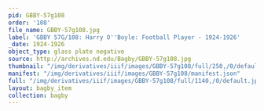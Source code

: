 ```yaml
---
pid: GBBY-57g108
order: '108'
file_name: GBBY-57g108.jpg
label: 'GBBY 57G/108: Harry O''Boyle: Football Player - 1924-1926'
_date: 1924-1926
object_type: glass plate negative
source: http://archives.nd.edu/Bagby/GBBY-57g108.jpg
thumbnail: "/img/derivatives/iiif/images/GBBY-57g108/full/250,/0/default.jpg"
manifest: "/img/derivatives/iiif/images/GBBY-57g108/manifest.json"
full: "/img/derivatives/iiif/images/GBBY-57g108/full/1140,/0/default.jpg"
layout: bagby_item
collection: bagby
---
```


